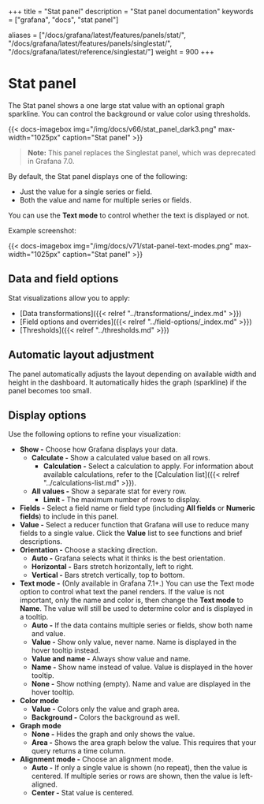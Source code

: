 +++
title = "Stat panel"
description = "Stat panel documentation"
keywords = ["grafana", "docs", "stat panel"]

aliases = ["/docs/grafana/latest/features/panels/stat/", "/docs/grafana/latest/features/panels/singlestat/", "/docs/grafana/latest/reference/singlestat/"]
weight = 900
+++

# Stat panel

The Stat panel shows a one large stat value with an optional graph sparkline. You can control the background or value color using thresholds.

{{< docs-imagebox img="/img/docs/v66/stat_panel_dark3.png" max-width="1025px" caption="Stat panel" >}}

> **Note:** This panel replaces the Singlestat panel, which was deprecated in Grafana 7.0.


By default, the Stat panel displays one of the following:

- Just the value for a single series or field.
- Both the value and name for multiple series or fields.

You can use the **Text mode** to control whether the text is displayed or not.

Example screenshot:

{{< docs-imagebox img="/img/docs/v71/stat-panel-text-modes.png" max-width="1025px" caption="Stat panel" >}}

## Data and field options

Stat visualizations allow you to apply:

- [Data transformations]({{< relref "../transformations/_index.md" >}})
- [Field options and overrides]({{< relref "../field-options/_index.md" >}})
- [Thresholds]({{< relref "../thresholds.md" >}})

## Automatic layout adjustment

The panel automatically adjusts the layout depending on available width and height in the dashboard. It automatically hides the graph (sparkline) if the panel becomes too small.

## Display options

Use the following options to refine your visualization:

- **Show -** Choose how Grafana displays your data.
  - **Calculate -** Show a calculated value based on all rows.
    - **Calculation -** Select a calculation to apply. For information about available calculations, refer to the [Calculation list]({{< relref "../calculations-list.md" >}}).
  - **All values -** Show a separate stat for every row.
    - **Limit -** The maximum number of rows to display.
- **Fields -** Select a field name or field type (including **All fields** or **Numeric fields**) to include in this panel.
- **Value -** Select a reducer function that Grafana will use to reduce many fields to a single value. Click the **Value** list to see functions and brief descriptions.
- **Orientation -** Choose a stacking direction.
  - **Auto -** Grafana selects what it thinks is the best orientation.
  - **Horizontal -** Bars stretch horizontally, left to right.
  - **Vertical -** Bars stretch vertically, top to bottom.
- **Text mode -** (Only available in Grafana 7.1+.) You can use the Text mode option to control what text the panel renders. If the value is not important, only the name and color is, then change the **Text mode** to **Name**. The value will still be used to determine color and is displayed in a tooltip.
  - **Auto -** If the data contains multiple series or fields, show both name and value.
  - **Value -** Show only value, never name. Name is displayed in the hover tooltip instead.
  - **Value and name -** Always show value and name.
  - **Name -** Show name instead of value. Value is displayed in the hover tooltip.
  - **None -** Show nothing (empty). Name and value are displayed in the hover tooltip.
- **Color mode**
  - **Value -** Colors only the value and graph area.
  - **Background -** Colors the background as well.
- **Graph mode**
  - **None -** Hides the graph and only shows the value.
  - **Area -** Shows the area graph below the value. This requires that your query returns a time column.
- **Alignment mode -** Choose an alignment mode.
  - **Auto -** If only a single value is shown (no repeat), then the value is centered. If multiple series or rows are shown, then the value is left-aligned.
  - **Center -** Stat value is centered.